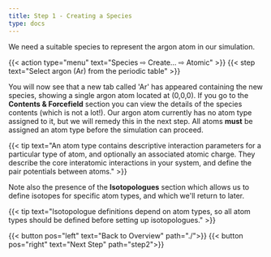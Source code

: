 ```yaml
---
title: Step 1 - Creating a Species
type: docs
---
```


We need a suitable species to represent the argon atom in our simulation.

{{< action type="menu" text="Species &#8680; Create... &#8680; Atomic" >}}
{{< step text="Select argon (Ar) from the periodic table" >}}

You will now see that a new tab called 'Ar' has appeared containing the new species, showing a single argon atom located at (0,0,0). If you go to the **Contents & Forcefield** section you can view the details of the species contents (which is not a lot!). Our argon atom currently has no atom type assigned to it, but we will remedy this in the next step. All atoms **must** be assigned an atom type before the simulation can proceed.

{{< tip text="An atom type contains descriptive interaction parameters for a particular type of atom, and optionally an associated atomic charge. They describe the core interatomic interactions in your system, and define the pair potentials between atoms." >}}

Note also the presence of the **Isotopologues** section which allows us to define isotopes for specific atom types, and which we'll return to later.

{{< tip text="Isotopologue definitions depend on atom types, so all atom types should be defined before setting up isotopologues." >}}

{{< button pos="left" text="Back to Overview" path="./">}}
{{< button pos="right" text="Next Step" path="step2">}}
